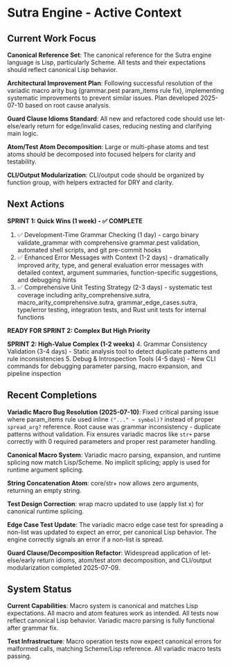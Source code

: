 # Sutra Engine - Active Context

## Current Work Focus

**Canonical Reference Set**: The canonical reference for the Sutra engine language is Lisp, particularly Scheme. All tests and their expectations should reflect canonical Lisp behavior.

**Architectural Improvement Plan**: Following successful resolution of the variadic macro arity bug (grammar.pest param_items rule fix), implementing systematic improvements to prevent similar issues. Plan developed 2025-07-10 based on root cause analysis.

**Guard Clause Idioms Standard**: All new and refactored code should use let-else/early return for edge/invalid cases, reducing nesting and clarifying main logic.

**Atom/Test Atom Decomposition**: Large or multi-phase atoms and test atoms should be decomposed into focused helpers for clarity and testability.

**CLI/Output Modularization**: CLI/output code should be organized by function group, with helpers extracted for DRY and clarity.

## Next Actions

**SPRINT 1: Quick Wins (1 week) - ✅ COMPLETE**
1. ✅ Development-Time Grammar Checking (1 day) - cargo binary validate_grammar with comprehensive grammar.pest validation, automated shell scripts, and git pre-commit hooks
2. ✅ Enhanced Error Messages with Context (1-2 days) - dramatically improved arity, type, and general evaluation error messages with detailed context, argument summaries, function-specific suggestions, and debugging hints
3. ✅ Comprehensive Unit Testing Strategy (2-3 days) - systematic test coverage including arity_comprehensive.sutra, macro_arity_comprehensive.sutra, grammar_edge_cases.sutra, type/error testing, integration tests, and Rust unit tests for internal functions

**READY FOR SPRINT 2: Complex But High Priority**

**SPRINT 2: High-Value Complex (1-2 weeks)**
4. Grammar Consistency Validation (3-4 days) - Static analysis tool to detect duplicate patterns and rule inconsistencies
5. Debug & Introspection Tools (4-5 days) - New CLI commands for debugging parameter parsing, macro expansion, and pipeline inspection

## Recent Completions

**Variadic Macro Bug Resolution (2025-07-10)**: Fixed critical parsing issue where param_items rule used inline `("..." ~ symbol)?` instead of proper `spread_arg?` reference. Root cause was grammar inconsistency - duplicate patterns without validation. Fix ensures variadic macros like `str+` parse correctly with 0 required parameters and proper rest parameter handling.

**Canonical Macro System**: Variadic macro parsing, expansion, and runtime splicing now match Lisp/Scheme. No implicit splicing; apply is used for runtime argument splicing.

**String Concatenation Atom**: core/str+ now allows zero arguments, returning an empty string.

**Test Design Correction**: wrap macro updated to use (apply list x) for canonical runtime splicing.

**Edge Case Test Update**: The variadic macro edge case test for spreading a non-list was updated to expect an error, per canonical Lisp behavior. The engine correctly signals an error if a non-list is spread.

**Guard Clause/Decomposition Refactor**: Widespread application of let-else/early return idioms, atom/test atom decomposition, and CLI/output modularization completed 2025-07-09.

## System Status

**Current Capabilities**: Macro system is canonical and matches Lisp expectations. All macro and atom features work as intended. All tests now reflect canonical Lisp behavior. Variadic macro parsing is fully functional after grammar fix.

**Test Infrastructure**: Macro operation tests now expect canonical errors for malformed calls, matching Scheme/Lisp reference. All variadic macro tests passing.
